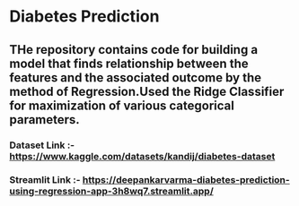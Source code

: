 # Diabetes Prediction

## THe repository contains code for building a model that finds relationship between the features and the associated outcome by the method of Regression.Used the Ridge Classifier for maximization of various categorical parameters.

### Dataset Link :- https://www.kaggle.com/datasets/kandij/diabetes-dataset

### Streamlit Link :- https://deepankarvarma-diabetes-prediction-using-regression-app-3h8wq7.streamlit.app/

